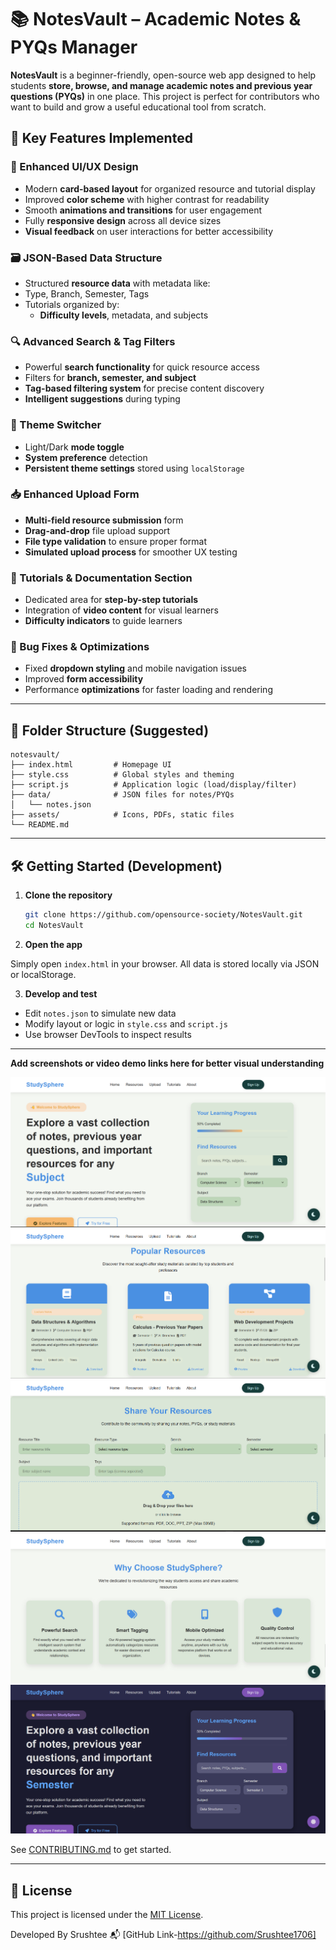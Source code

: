 # 📚 NotesVault – Academic Notes & PYQs Manager

**NotesVault** is a beginner-friendly, open-source web app designed to help students **store, browse, and manage academic notes and previous year questions (PYQs)** in one place. This project is perfect for contributors who want to build and grow a useful educational tool from scratch.

## 🚀 Key Features Implemented

### 🧱 Enhanced UI/UX Design
- Modern **card-based layout** for organized resource and tutorial display
- Improved **color scheme** with higher contrast for readability
- Smooth **animations and transitions** for user engagement
- Fully **responsive design** across all device sizes
- **Visual feedback** on user interactions for better accessibility

### 🗃️ JSON-Based Data Structure
- Structured **resource data** with metadata like:
- Type, Branch, Semester, Tags
- Tutorials organized by:
  - **Difficulty levels**, metadata, and subjects

### 🔍 Advanced Search & Tag Filters
- Powerful **search functionality** for quick resource access
- Filters for **branch, semester, and subject**
- **Tag-based filtering system** for precise content discovery
- **Intelligent suggestions** during typing

### 🌙 Theme Switcher
- Light/Dark **mode toggle**
- **System preference** detection
- **Persistent theme settings** stored using `localStorage`

### 📥 Enhanced Upload Form
- **Multi-field resource submission** form
- **Drag-and-drop** file upload support
- **File type validation** to ensure proper format
- **Simulated upload process** for smoother UX testing

### 📄 Tutorials & Documentation Section
- Dedicated area for **step-by-step tutorials**
- Integration of **video content** for visual learners
- **Difficulty indicators** to guide learners

### 🐞 Bug Fixes & Optimizations
- Fixed **dropdown styling** and mobile navigation issues
- Improved **form accessibility**
- Performance **optimizations** for faster loading and rendering

---

## 📁 Folder Structure (Suggested)

```
notesvault/
├── index.html         # Homepage UI
├── style.css          # Global styles and theming
├── script.js          # Application logic (load/display/filter)
├── data/              # JSON files for notes/PYQs
│   └── notes.json
├── assets/            # Icons, PDFs, static files
└── README.md
```

---

## 🛠️ Getting Started (Development)

1. **Clone the repository**

    ```bash
    git clone https://github.com/opensource-society/NotesVault.git
    cd NotesVault
    ```

2. **Open the app**

Simply open `index.html` in your browser. All data is stored locally via JSON or localStorage.

3. **Develop and test**

* Edit `notes.json` to simulate new data
* Modify layout or logic in `style.css` and `script.js`
* Use browser DevTools to inspect results

---
 **Add screenshots or video demo links here for better visual understanding**

![Home Page](Screenshots/home.png)
 ![Search Page](Screenshots/Second.png)
 ![Third](Screenshots/Thirdpage.png)
![Sxith Page](Screenshots/sixthpage.png)
 ![Sxith Page](Screenshots/eigthpage.png)


See [CONTRIBUTING.md](CONTRIBUTING.md) to get started.

---

## 📄 License

This project is licensed under the [MIT License](LICENSE).

Developed By
Srushtee
📬 [GitHub Link-https://github.com/Srushtee1706]
